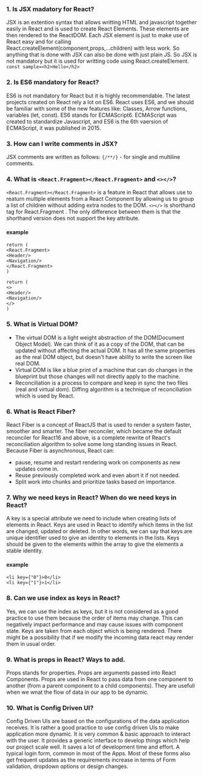 ### 1. Is JSX madatory for React?
JSX is an extention syntax that allows writting HTML and javascript together easily in React and is used to create React Elements. These elements are then rendered to the ReactDOM. Each JSX element is just to make use of React easy and for calling React.createElement(component,props,...children) with less work. So anything that is done with JSX can also be done with just plain JS. So JSX is not mandatory but it is used for writting code using React.createElement.
```const sample=<h2>Hello</h2>```

### 2. Is ES6 mandatory for React?
ES6 is not mandatory for React but it is highly recommendable. The latest projects created on React rely a lot on ES6. React uses ES6, and we should be familiar with some of the new features like: Classes, Arrow functions, variables (let, const). ES6 stands for ECMAScript6. ECMAScript was created to standardize Javascript, and ES6 is the 6th vaersion of ECMAScript, it was published in 2015.

### 3. How can I write comments in JSX?
JSX comments are written as follows:
```{/**/}``` - for single and multiline comments.

### 4. What is ```<React.Fragment></React.Fragment>``` and ```<></>```?
```<React.Fragment></React.Fragment>``` is a feature in React that allows use to reaturn multiple elements from a React Component by allowing us to group a list of children without adding extra nodes to the DOM. ```<></>``` is shorthand tag for React.Fragment . The only difference between them is that the shorthand version does not support the key attribute.
#### example
```return (``` <br/>
      ```<React.Fragment>```<br/>
      ```<Header/>```<br/>
      ```<Navigation/>```<br/>
      ```</React.Fragment>```<br/>
```)```<br/>

```return (``` <br/>
      ```<>```<br/>
      ```<Header/>```<br/>
      ```<Navigation/>```<br/>
      ```</>```<br/>
```)```

### 5. What is Virtual DOM?
- The virtual DOM is a light weight abstraction of the DOM(Document Object Model). We can think of it as a copy of the DOM, that can be updated without affecting the actual DOM. It has all the same properties as the real DOM object, but doesn't have ability to write the screen like real DOM.
- Virtual DOM is like a blue print of a machine that can do changes in the blueprint but those changes will not directly apply to the machine.
- Reconciliation is a process to compare and keep in sync the two files (real and virtual dom). Diffing algorithm is a technique of reconciliation which is used by React.

### 6. What is React Fiber?
React Fiber is a concept of ReactJS that is used to render a system faster, smoother and smarter. The fiber reconciler, which became the default reconciler for React16 and above, is a complete rewrite of React's reconciliation algorithm to solve some long standing issues in React. Because Fiber is asynchronous, React can:
- pause, resume and restart rendering work on components as new updates come in.
- Reuse previously completed work and even abort it if not needed.
- Split work into chunks and prioritize tasks based on importance.

### 7. Why we need keys in React? When do we need keys in React?
A key is a special attribute we need to include when creating lists of elements in React. Keys are used in React to identify which items in the list are changed, updated or deleted. In other words, we can say that keys are unique identifier used to give an identity to elements in the lists. Keys should be given to the elements within the array to give the elements a stable identity.

#### example
```<li key={"0"}>0</li>```<br/>
```<li key={"1"}>1</li>```

### 8. Can we use index as keys in React?
Yes, we can use the index as keys, but it is not considered as a good practice to use them because the order of items may change. This can negatively impact performance and may cause issues with component state. Keys are taken from each object which is being rendered. There might be a possibility that if we modify the incoming data react may render them in usual order.

### 9. What is props in React? Ways to add.
Props stands for properties. Props are arguments passed into React Components. Props are used in React to pass data from one component to another (from a parent component to a child components). They are usefull when we wnat the flow of data in our app to be dynamic.

### 10. What is Config Driven UI?
Config Driven UIs are based on the configurations of the data application receives. It is rather a good practice to use config driven UIs to make application more dynamic. It is very common & basic approach to interact  with the user. It provides a generic interface to develop things which help our project scale well. It saves a lot of development time and effort. A typical login form, common in most of the Apps. Most of these forms also get frequent updates as the requirements increase in terms of Form validation, dropdown options or design changes.
